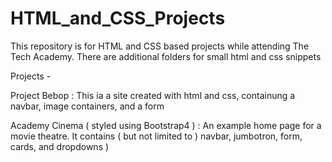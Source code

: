 # HTML_and_CSS_Projects

This repository is for HTML and CSS based projects
while attending The Tech Academy. There are additional folders for small html and css snippets


Projects - 

Project Bebop : This ia a site created with html and css, containung a navbar, image containers, and a form

Academy Cinema ( styled using Bootstrap4 ) : An example home page for a movie theatre. It contains ( but not limited to )
  navbar, jumbotron, form, cards, and dropdowns )

